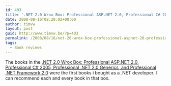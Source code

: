 ```yaml
---
id: 403
title: '.NET 2.0 Wrox Box: Professional ASP.NET 2.0, Professional C# 2005, Professional .NET 2.0 Generics, and Professional .NET Framework 2.0'
date: 2008-08-16T08:20:02+00:00
author: timvw
layout: post
guid: http://www.timvw.be/?p=403
permalink: /2008/08/16/net-20-wrox-box-professional-aspnet-20-professional-c-2005-professional-net-20-generics-and-professional-net-framework-20/
tags:
  - Book reviews
---
```

The books in the [.NET 2.0 Wrox Box: Professional ASP.NET 2.0, Professional C# 2005, Professional .NET 2.0 Generics, and Professional .NET Framework 2.0](http://www.amazon.com/NET-2-0-Wrox-Box-Professional/dp/0470048409) were the first books i bought as a .NET developer. I can recommend each and every book in that box.
